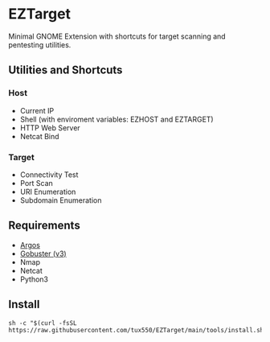 # EZTarget

Minimal GNOME Extension with shortcuts for target scanning and pentesting utilities.

## Utilities and Shortcuts

### Host
- Current IP
- Shell (with enviroment variables: EZHOST and EZTARGET)
- HTTP Web Server
- Netcat Bind

### Target
- Connectivity Test
- Port Scan
- URI Enumeration
- Subdomain Enumeration

## Requirements
- [Argos](https://github.com/p-e-w/argos)
- [Gobuster (v3)](https://github.com/OJ/gobuster)
- Nmap
- Netcat
- Python3

## Install
```
sh -c "$(curl -fsSL https://raw.githubusercontent.com/tux550/EZTarget/main/tools/install.sh)"
```
